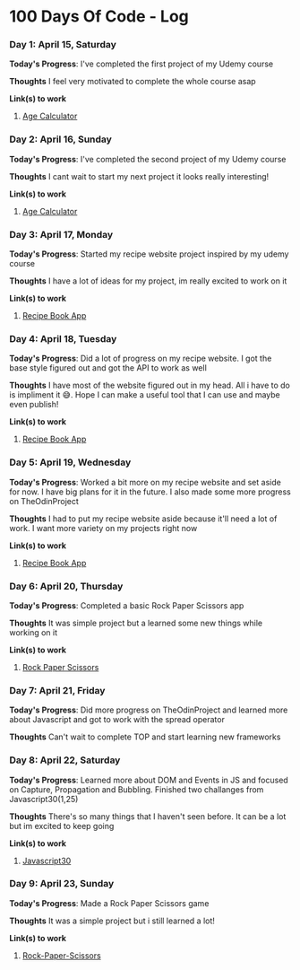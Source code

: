 # 100 Days Of Code - Log

<!-- 
### Day 0: February 30, 2016 (Example 1)
##### (delete me or comment me out)

**Today's Progress**: Fixed CSS, worked on canvas functionality for the app.

**Thoughts:** I really struggled with CSS, but, overall, I feel like I am slowly getting better at it. Canvas is still new for me, but I managed to figure out some basic functionality.

**Link to work:** [Calculator App](http://www.example.com)

### Day 0: February 30, 2016 (Example 2)
##### (delete me or comment me out)

**Today's Progress**: Fixed CSS, worked on canvas functionality for the app.

**Thoughts**: I really struggled with CSS, but, overall, I feel like I am slowly getting better at it. Canvas is still new for me, but I managed to figure out some basic functionality.

**Link(s) to work**: [Calculator App](http://www.example.com) 
-->


### Day 1: April 15, Saturday

**Today's Progress**: I've completed the first project of my Udemy course

**Thoughts** I feel very motivated to complete the whole course asap

**Link(s) to work**
1. [Age Calculator](https://github.com/nicknanos/60-HTML-CSS-JS-Projects/tree/main/Age%20Calculator)

### Day 2: April 16, Sunday

**Today's Progress**: I've completed the second project of my Udemy course

**Thoughts** I cant wait to start my next project it looks really interesting!

**Link(s) to work**
1. [Age Calculator](https://github.com/nicknanos/60-HTML-CSS-JS-Projects/tree/main/Tip%20Calculator)

### Day 3: April 17, Monday

**Today's Progress**: Started my recipe website project inspired by my udemy course

**Thoughts** I have a lot of ideas for my project, im really excited to work on it

**Link(s) to work**
1. [Recipe Book App](https://github.com/nicknanos/60-HTML-CSS-JS-Projects/tree/main/Recipe%20Book%20App)

### Day 4: April 18, Tuesday

**Today's Progress**: Did a lot of progress on my recipe website. I got the base style figured out and got the API to work as well

**Thoughts** I have most of the website figured out in my head. All i have to do is impliment it 😅. Hope I can make a useful tool that I can use and maybe even publish!

**Link(s) to work**
1. [Recipe Book App](https://github.com/nicknanos/60-HTML-CSS-JS-Projects/tree/main/Recipe%20Book%20App)

### Day 5: April 19, Wednesday

**Today's Progress**: 
Worked a bit more on my recipe website and set aside for now. I have big plans for it in the future. I also made some more progress on TheOdinProject

**Thoughts** I had to put my recipe website aside because it'll need a lot of work. I want more variety on my projects right now

**Link(s) to work**
1. [Recipe Book App](https://github.com/nicknanos/60-HTML-CSS-JS-Projects/tree/main/Recipe%20Book%20App)

### Day 6: April 20, Thursday

**Today's Progress**: 
Completed a basic Rock Paper Scissors app

**Thoughts** It was simple project but a learned some new things while working on it 

**Link(s) to work**
1. [Rock Paper Scissors](https://nicknanos.github.io/rock-paper-scissors/)

### Day 7: April 21, Friday

**Today's Progress**: 
Did more progress on TheOdinProject and learned more about Javascript and got to work with the spread operator

**Thoughts** Can't wait to complete TOP and start learning new frameworks

### Day 8: April 22, Saturday

**Today's Progress**: 
Learned more about DOM and Events in JS and focused on Capture, Propagation and Bubbling. Finished two challanges from Javascript30(1,25)

**Thoughts** There's so many things that I haven't seen before. It can be a lot but im excited to keep going

**Link(s) to work**
1. [Javascript30](https://github.com/nicknanos/JavaScript30)

### Day 9: April 23, Sunday

**Today's Progress**: 
Made a Rock Paper Scissors game

**Thoughts** It was a simple project but i still learned a lot!

**Link(s) to work**
1. [Rock-Paper-Scissors](https://nicknanos.github.io/rock-paper-scissors)